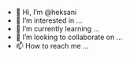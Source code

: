 - 👋 Hi, I’m @heksani
- 👀 I’m interested in ...
- 🌱 I’m currently learning ...
- 💞️ I’m looking to collaborate on ...
- 📫 How to reach me ...

<!---
heksani/heksani is a ✨ special ✨ repository because its `README.md` (this file) appears on your GitHub profile.
You can click the Preview link to take a look at your changes.
--->
